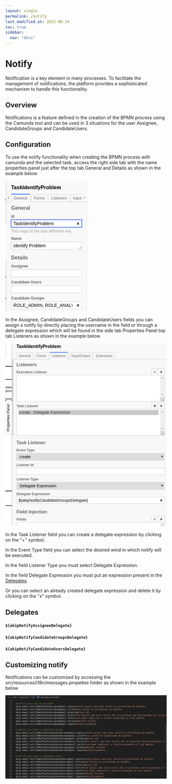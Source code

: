 ```yaml
---
layout: single
permalink: /notify
last_modified_at: 2023-08-24
toc: true
sidebar:
  nav: "docs"
---
```


# Notify 

Notification is a key element in many processes.
To facilitate the management of notifications, the platform
provides a sophisticated mechanism to handle this functionality.

## Overview

Notifications is a feature defined in the creation of the BPMN process 
using the Camunda tool and can be used in 3 situations for the user Assignee, 
CandidateGroups and CandidateUsers.

## Configuration

To use the notify functionality when creating the BPMN process with camunda and the selected task, 
access the right side tab with the name properties panel just after the top tab General and Details as shown in the example below.

![Config Notify](assets/images/configNotify.png)

In the Assignee, CandidateGroups and CandidateUsers fields you can assign a notify by directly placing the username 
in the field or through a delegate expression which will be found in the side tab Properties Panel top tab Listeners 
as shown in the example below.

![Exemple Delegate_Expression](assets/images/exempleDelegateExpression.png)

In the Task Listener field you can create a delegate expression by clicking on the "+" symbol.

In the Event Type field you can select the desired wind in which notify will be executed.

In the field Listener Type you must select Delegate Expression.

In the field Delegate Expression you must put an expression present in the [Delegates](#delegates).

Or you can select an already created delegate expression and delete it by clicking on the "x" symbol.

## Delegates

#### `${akipNotifyAssigneeDelegate}`

#### `${akipNotifyCandidateGroupsDelegate}`

#### `${akipNotifyCandidateUsersDelegate}`

## Customizing notify
Notifications can be customized by accessing the src/resources/i18n/messages.propeties folder
as shown in the example below

![Exemple Customization](assets/images/exampleCustomization.png)